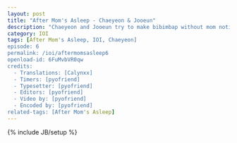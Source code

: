 ```yaml
---
layout: post
title: "After Mom's Asleep - Chaeyeon & Jooeun"
description: "Chaeyeon and Jooeun try to make bibimbap without mom noticing"
category: IOI
tags: [After Mom's Asleep, IOI, Chaeyeon]
episode: 6
permalink: /ioi/aftermomsasleep6
openload-id: 6FuMvbVR0qw
credits:
  - Translations: [Calynxx]
  - Timers: [pyofriend]
  - Typesetter: [pyofriend]
  - Editors: [pyofriend]
  - Video by: [pyofriend]
  - Encoded by: [pyofriend]
related-tags: [After Mom's Asleep]
---
```

{% include JB/setup %}
